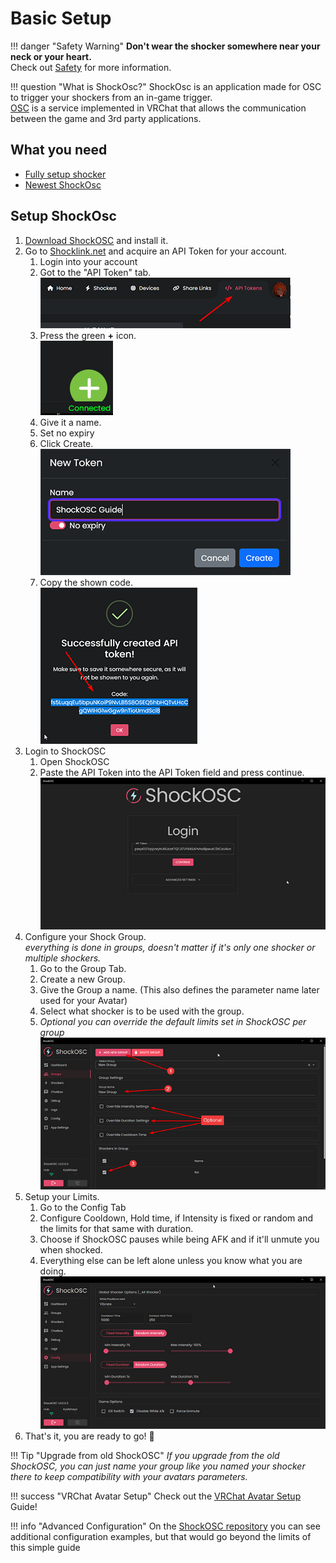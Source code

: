 # Basic Setup

!!! danger "Safety Warning"
    **Don't wear the shocker somewhere near your neck or your heart.**  
    Check out [Safety](../safety/safety-rules.md) for more information.  

!!! question "What is ShockOsc?"
    ShockOsc is an application made for OSC to trigger your shockers from an in-game trigger.  
    [OSC](https://docs.vrchat.com/docs/osc-overview) is a service implemented in VRChat that allows the communication between the game and 3rd party applications.   

## What you need

- [Fully setup shocker](openshock-first-setup.md)
- [Newest ShockOsc](https://github.com/OpenShock/ShockOsc/releases)

## Setup ShockOsc
1. [Download ShockOSC](https://github.com/OpenShock/ShockOsc/releases) and install it. 
2. Go to [Shocklink.net](https://shocklink.net/) and acquire an API Token for your account.
    1. Login into your account
    2. Got to the "API Token" tab.  
    ![Find API Tokens](../static/guides/shockosc/finds_apitokens.png)  
    3. Press the green **+** icon.  
    ![Green +](../static/guides/shockosc/green_plus.png)  
    4. Give it a name.
    5. Set no expiry
    6. Click Create.  
    ![Create Token](../static/guides/shockosc/create_APIToken.png)  
    7. Copy the shown code.  
    ![Copy Token](../static/guides/shockosc/API_Token.png)  
3. Login to ShockOSC
    1. Open ShockOSC
    2. Paste the API Token into the API Token field and press continue.
    ![LogIn](../static/guides/shockosc/NewShockOSC-LogIn.png)
4. Configure your Shock Group.  
*everything is done in groups, doesn't matter if it's only one shocker or multiple shockers.*  
    1. Go to the Group Tab.
    2. Create a new Group.
    3. Give the Group a name. (This also defines the parameter name later used for your Avatar)  
    4. Select what shocker is to be used with the group.  
    5. *Optional you can override the default limits set in ShockOSC per group*
    ![Group Setup](../static/guides/shockosc/NewShockOSC-GroupSetup.png)  
5. Setup your Limits.
    1. Go to the Config Tab
    2. Configure Cooldown, Hold time, if Intensity is fixed or random and the limits for that same with duration.
    3. Choose if ShockOSC pauses while being AFK and if it'll unmute you when shocked.
    4. Everything else can be left alone unless you know what you are doing.  
    ![Config](../static/guides/shockosc/NewShockOSC_Config.png)
6. That's it, you are ready to go! 🎉 

!!! Tip "Upgrade from old ShockOSC"
    *If you upgrade from the old ShockOSC, you can just name your group like you named your shocker there to keep compatibility with your avatars parameters.*  
    
!!! success "VRChat Avatar Setup"
    Check out the [VRChat Avatar Setup](shockosc-avatar-setup.md) Guide!  

!!! info "Advanced Configuration"
    On the [ShockOSC repository](https://github.com/OpenShock/ShockOsc) you can see additional configuration examples, but that would go beyond the limits of this simple guide